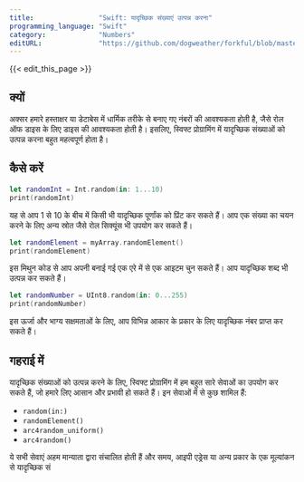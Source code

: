 ```yaml
---
title:                "Swift: यादृच्छिक संख्याएं उत्पन्न करना"
programming_language: "Swift"
category:             "Numbers"
editURL:              "https://github.com/dogweather/forkful/blob/master/content/hi/swift/generating-random-numbers.md"
---
```


{{< edit_this_page >}}

## क्यों

अक्सर हमारे हस्ताक्षर या डेटाबेस में धार्मिक तरीके से बनाए गए नंबरों की आवश्यकता होती है, जैसे रोल ऑफ डाइस के लिए डाइस की आवश्यकता होती है। इसलिए, स्विफ्ट प्रोग्रामिंग में यादृच्छिक संख्याओं को उत्पन्न करना बहुत महत्वपूर्ण होता है।

## कैसे करें

```Swift
let randomInt = Int.random(in: 1...10)
print(randomInt)
```

यह से आप 1 से 10 के बीच में किसी भी यादृच्छिक पूर्णांक को प्रिंट कर सकते हैं। आप एक संख्या का चयन करने के लिए अन्य स्रोत जैसे रोल सिक्यूंस भी उपयोग कर सकते हैं।

```Swift
let randomElement = myArray.randomElement()
print(randomElement)
```

इस मिथुन कोड से आप अपनी बनाई गई एक एरे में से एक आइटम चुन सकते हैं। आप यादृच्छिक शब्द भी उत्पन्न कर सकते हैं।

```Swift
let randomNumber = UInt8.random(in: 0...255)
print(randomNumber)
```

इस ऊर्जा और भाग्य सक्षमताओं के लिए, आप विभिन्न आकार के प्रकार के लिए यादृच्छिक नंबर प्राप्त कर सकते हैं।

## गहराई में

यादृच्छिक संख्याओं को उत्पन्न करने के लिए, स्विफ्ट प्रोग्रामिंग में हम बहुत सारे सेवाओं का उपयोग कर सकते हैं, जो हमारे लिए आसान और प्रभावी हो सकते हैं। इन सेवाओं में से कुछ शामिल हैं: 

- `random(in:)`
- `randomElement()`
- `arc4random_uniform()`
- `arc4random()`

ये सभी सेवाएं अहम मान्याता द्वारा संचालित होती हैं और समय, आइपी एड्रेस या अन्य प्रकार के एक मूल्यांकन से यादृच्छिक सं